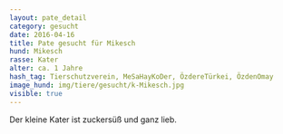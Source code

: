 ```yaml
---
layout: pate_detail
category: gesucht
date: 2016-04-16
title: Pate gesucht für Mikesch
hund: Mikesch
rasse: Kater
alter: ca. 1 Jahre
hash_tag: Tierschutzverein, MeSaHayKoDer, ÖzdereTürkei, ÖzdenOmay
image_hund: img/tiere/gesucht/k-Mikesch.jpg
visible: true
---
```


Der kleine Kater ist zuckersüß und ganz lieb.
